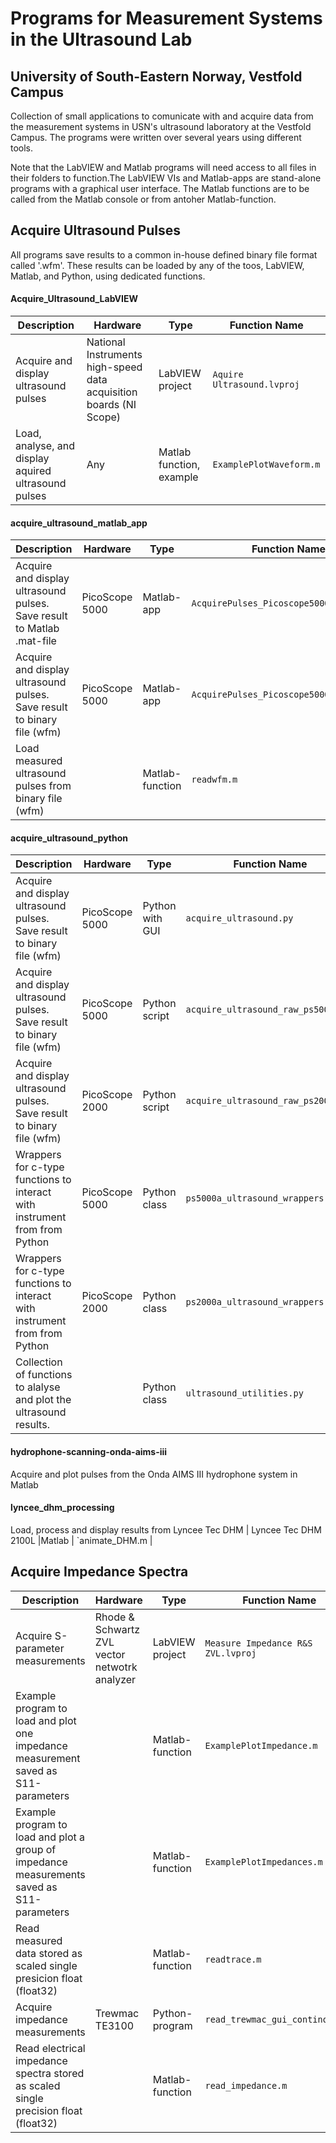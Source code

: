 # Programs for Measurement Systems in the Ultrasound Lab
## University of South-Eastern Norway, Vestfold Campus

Collection of small applications to comunicate with and acquire data from the measurement systems in USN's ultrasound laboratory at the Vestfold Campus.
The programs were written over several years using different tools. 

Note that the LabVIEW and Matlab programs will need access to all files in their folders to function.The LabVIEW VIs and Matlab-apps are stand-alone programs with a graphical user interface.
The Matlab functions are to be called from the Matlab console or from antoher Matlab-function.


## Acquire Ultrasound Pulses

All programs save results to a common in-house defined binary file format called '.wfm'.
These results can be loaded by any of the toos, LabVIEW, Matlab, and Python, using dedicated functions.

#### Acquire_Ultrasound_LabVIEW
| Description |  Hardware | Type | Function Name | 
| -- | -- | -- | -- | 
| Acquire and display ultrasound pulses | National Instruments high-speed data acquisition boards (NI Scope)  | LabVIEW project | `Aquire Ultrasound.lvproj` |
| Load, analyse, and display aquired ultrasound pulses | Any                                                  | Matlab function, example | `ExamplePlotWaveform.m`|   

#### acquire_ultrasound_matlab_app
| Description |  Hardware | Type | Function Name | 
| -- | -- | -- | -- | 
| Acquire and display ultrasound pulses. Save result to Matlab .mat-file   | PicoScope 5000  | Matlab-app       | `AcquirePulses_Picoscope5000a.mlapp` |
| Acquire and display ultrasound pulses. Save result to binary file (wfm)  | PicoScope 5000  | Matlab-app       | `AcquirePulses_Picoscope5000a_wfm.mlapp` |
| Load measured ultrasound pulses from binary file (wfm)                   |                 | Matlab-function  | `readwfm.m`|

#### acquire_ultrasound_python 
| Description |  Hardware | Type | Function Name | 
| -- | -- | -- | -- | 
| Acquire and display ultrasound pulses. Save result to binary file (wfm) | PicoScope 5000 |  Python with GUI  | `acquire_ultrasound.py` |
| Acquire and display ultrasound pulses. Save result to binary file (wfm) | PicoScope 5000 |  Python script    | `acquire_ultrasound_raw_ps5000a.py` |
| Acquire and display ultrasound pulses. Save result to binary file (wfm) | PicoScope 2000 |  Python script    | `acquire_ultrasound_raw_ps2000a.py` |
| Wrappers for c-type functions to interact with instrument from  from Python | PicoScope 5000 |  Python class | `ps5000a_ultrasound_wrappers.py` |
| Wrappers for c-type functions to interact with instrument from  from Python | PicoScope 2000 |  Python class | `ps2000a_ultrasound_wrappers.py` |
| Collection of functions to alalyse and plot the ultrasound results.         |                | Python class  | `ultrasound_utilities.py` |  

#### hydrophone-scanning-onda-aims-iii
Acquire and plot pulses from the Onda AIMS III hydrophone system in Matlab

#### lyncee_dhm_processing
Load, process and display results from Lyncee Tec DHM | Lyncee Tec DHM 2100L |Matlab | `animate_DHM.m |


## Acquire Impedance Spectra
| Description |  Hardware | Type | Function Name | 
| -- | -- | -- | -- | 
| Acquire S-parameter measurements         | Rhode & Schwartz ZVL vector netwotrk analyzer       | LabVIEW project | `Measure Impedance R&S ZVL.lvproj` |
| Example program to load and plot one impedance measurement saved as S11-parameters         | | Matlab-function | `ExamplePlotImpedance.m` |
| Example program to load and plot a group of impedance measurements saved as S11-parameters | | Matlab-function | `ExamplePlotImpedances.m` |
| Read measured data stored as scaled single presicion float (float32)                | | Matlab-function | `readtrace.m`|
| Acquire impedance measurements         | Trewmac TE3100                                       | Python-program | `read_trewmac_gui_continous.py`
| Read electrical impedance spectra stored as scaled single precision float  (float32) |            | Matlab-function | `read_impedance.m` |
